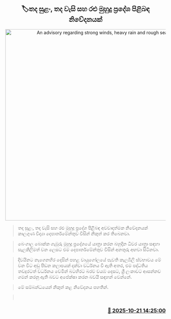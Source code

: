 <p align='center'><b><h2 align='center' title='An advisory regarding strong winds, heavy rain and rough seas'>🏷තද සුළං, තද වැසි සහ රළු මුහුදු ප්‍රදේශ පිළිබඳ නිවේදනයක්</h2></b></p>
<p align='center'><img src='https://helakuru.sgp1.cdn.digitaloceanspaces.com/esana/images/lib/extreme-weather-new.jpg' width='600' alt='An advisory regarding strong winds, heavy rain and rough seas'></p>

> තද සුළං, තද වැසි සහ රළු මුහුදු ප්‍රදේශ පිළිබඳ අවවාදාත්මක නිවේදනයක් කාලගුණ විද්‍යා දෙපාර්තමේන්තුව විසින් නිකුත් කර තිබෙනවා.

> බෙංගාල බොක්ක ගැඹුරු මුහුදු ප්‍රදේශයේ යාත්‍රා කරන බහුදින ධීවර යාත්‍රා සඳහා සැලකිලිමත් වන ලෙසට එම දෙපාර්තමේන්තුව විසින් අනතුරු අඟවා සිටිනවා.

> දිවයිනට නැගෙනහිර දෙසින් පහළ වායුගෝලයේ පැවති කැලඹිලි ස්වභාවය මේ වන විට අඩු පීඩන කලාපයක් දක්වා වර්ධනය වී ඇති අතර, එම පද්ධතිය තවදුරටත් වර්ධනය වෙමින් බටහිරට බරව වයඹ දෙසට, ශ්‍රී ලංකාවට ආසන්නව ගමන් කරනු ඇති බවට අපේක්ෂා කරන බවයි සඳහන් වෙන්නේ.

> මේ සම්බන්ධයෙන් නිකුත් කළ නිවේදනය පහතින්.

>  



<h3 align='right'><a href='https://www.helakuru.lk/esana/p/114655/'>📅 2025-10-21 14:25:00</a></h3>
